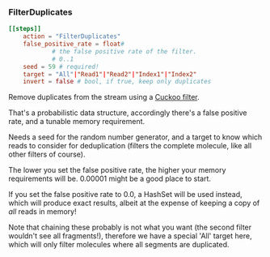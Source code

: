 ### FilterDuplicates

```toml
[[steps]]
    action = "FilterDuplicates"
    false_positive_rate = float#
            # the false positive rate of the filter.
            # 0..1
    seed = 59 # required!
    target = "All"|"Read1"|"Read2"|"Index1"|"Index2"
    invert = false # bool, if true, keep only duplicates
```

Remove duplicates from the stream using a [Cuckoo filter](https://en.wikipedia.org/wiki/Cuckoo_filter).

That's a probabilistic data structure, accordingly there's a false positive rate,
and a tunable memory requirement.

Needs a seed for the random number generator, and a target
to know which reads to consider for deduplication (filters the complete molecule, like
all other filters of course).

The lower you set the false positive rate, the higher your memory requirements will be.
0.00001 might be a good place to start. 

If you set the false positive rate to 0.0, a HashSet will be used instead,
which will produce exact results, albeit at the expense of keeping a copy of *all* reads in memory! 

Note that chaining these probably is not what you want (the second filter wouldn't see all fragments!),
therefore we have a special 'All' target here, which will only filter molecules where all segments are duplicated.
